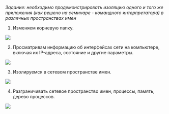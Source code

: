*Задание: необходимо продемонстрировать изоляцию одного и того же приложения (как решено на семинаре - командного интерпретатора) в различных пространствах имен*

1. Изменяем корневую папку.
   
![](/img/11.png)

2. Просматривам информацию об интерфейсах сети на компьютере, включая их IP-адреса, состояние и другие параметры.

![](/img/12.png)

3.  Изолируемся  в сетевом пространстве имен.

![](/img/13.png)

4. Разграничивать  сетевое пространство имен, процессы, память, дерево процессов.

![](/img/14.png)